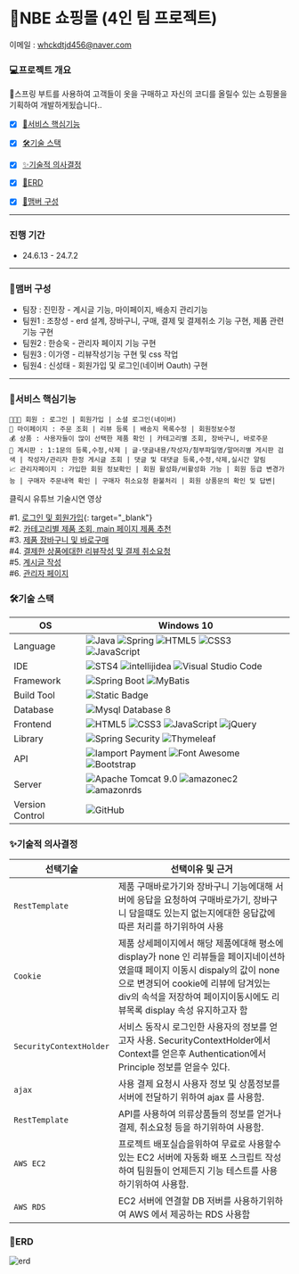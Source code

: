 # 🛒NBE 쇼핑몰 (4인 팀 프로젝트) 
이메일 : <whckdtjd456@naver.com>

### 💻프로젝트 개요
💬스프링 부트를 사용하여 고객들이 옷을 구매하고 자신의 코디를 올릴수 있는 쇼핑몰을 기획하여 개발하게됬습니다..
- [x] [🎯서비스 핵심기능](#서비스-핵심기능)
- [x] [🛠기술 스택](#기술-스택)
- [x] [✨기술적 의사결정](#기술적-의사결정)
- [x] [📖ERD](#erd)
- [x] [🧙맴버 구성](#멤버-구성)


<hr/>


### 진행 기간
* 24.6.13 - 24.7.2
<hr/>

### 🧙맴버 구성
 - 팀장  : 진민장 - 계시글 기능, 마이페이지, 배송지 관리기능
 - 팀원1 : 조창성 - erd 설계, 장바구니, 구매, 결제 및 결제취소 기능 구현, 제품 관련 기능 구현
 - 팀원2 : 한승욱 - 관리자 페이지 기능 구현
 - 팀원3 : 이가영 - 리뷰작성기능 구현 및 css 작업
 - 팀원4 : 신성태 - 회원가입 및 로그인(네이버 Oauth) 구현

 
<hr/>


### 🎯서비스 핵심기능
```
👨‍👨‍👧 회원 : 로그인 | 회원가입 | 소셜 로그인(네이버) 
🏡 마이페이지 : 주문 조회 | 리뷰 등록 | 배송지 목록수정 | 회원정보수정 
💰 상품 : 사용자들이 많이 선택한 제품 확인 | 카테고리별 조회, 장바구니, 바로주문
🚧 계시판 : 1:1문의 등록,수정,삭제 | 글·댓글내용/작성자/첨부파일명/말머리별 게시판 검색 | 작성자/관리자 한정 게시글 조회 | 댓글 및 대댓글 등록,수정,삭제,실시간 알림
📈 관리자페이지 : 가입한 회원 정보확인 | 회원 활성화/비활성화 가능 | 회원 등급 변경가능 | 구매자 주문내역 확인 | 구매자 취소요청 환불처리 | 회원 상품문의 확인 및 답변|
```
클릭시 유튜브 기술시연 영상   
   
 #1. [로그인 및 회원가입](https://youtu.be/vDreVqhy6dY){: target="_blank"}   
 #2. [카테고리별 제품 조회, main 페이지 제품 추천](https://youtu.be/ZsKDU0IyimI)   
 #3. [제품 장바구니 및 바로구매](https://youtu.be/KlHED1Shz_o)   
 #4. [결제한 상품에대한 리뷰작성 및 결제 취소요청](https://youtu.be/o4BEff3XJDE)   
 #5. [계시글 작성](https://youtu.be/c3nrzZ5vNZc)   
 #6. [관리자 페이지](https://youtu.be/fKTIbY95Gr8)   

### 🛠기술 스택
OS | Windows 10
--- | --- |
Language | ![Java](https://img.shields.io/badge/JAVA-000?style=for-the-badge&logo=java&logoColor=white) ![Spring](https://img.shields.io/badge/Spring-000?style=for-the-badge&logo=spring&logoColor=white) ![HTML5](https://img.shields.io/badge/html5-000?style=for-the-badge&logo=html5&logoColor=white) ![CSS3](https://img.shields.io/badge/css3-000?style=for-the-badge&logo=css3&logoColor=white) ![JavaScript](https://img.shields.io/badge/javascript-000?style=for-the-badge&logo=javascript&logoColor=white)
IDE | ![STS4](https://img.shields.io/badge/STS4-000?style=for-the-badge&logo=spring&logoColor=white) ![intellijidea](https://img.shields.io/badge/Intellij-000?style=for-the-badge&logo=intellijidea&logoColor=white) ![Visual Studio Code](https://img.shields.io/badge/Visual%20Studio%20Code-000?style=for-the-badge&logo=visualstudiocode&logoColor=white)
Framework | ![Spring Boot](https://img.shields.io/badge/Spring%20Boot-6DB33F?style=for-the-badge&logo=springboot&logoColor=white) ![MyBatis](https://img.shields.io/badge/Mybatis-d40000?style=for-the-badge)
Build Tool | ![Static Badge](https://img.shields.io/badge/Gradle-%2302303A?style=for-the-badge)
Database | ![Mysql Database 8](https://img.shields.io/badge/MySql-F80000?style=for-the-badge)
Frontend | ![HTML5](https://img.shields.io/badge/html5-E34F26?style=for-the-badge&logo=html5&logoColor=white) ![CSS3](https://img.shields.io/badge/css3-1572B6?style=for-the-badge&logo=css3&logoColor=white) ![JavaScript](https://img.shields.io/badge/javascript-F7DF1E?style=for-the-badge&logo=javascript&logoColor=black) ![jQuery](https://img.shields.io/badge/jQuery-0769AD?style=for-the-badge&logo=jquery&logoColor=white)
Library | ![Spring Security](https://img.shields.io/badge/spring%20security-6DB33F?style=for-the-badge&logo=springsecurity&logoColor=white) ![Thymeleaf](https://img.shields.io/badge/thymeleaf-005F0F?style=for-the-badge&logo=thymeleaf&logoColor=white)
API | ![Iamport Payment](https://img.shields.io/badge/Iamport%20Payment-c1272d?style=for-the-badge) ![Font Awesome](https://img.shields.io/badge/Font%20Awesome-528DD7?style=for-the-badge&logo=fontawesome&logoColor=white) ![Bootstrap](https://img.shields.io/badge/Bootstrap-7952B3?style=for-the-badge&logo=bootstrap&logoColor=white)
Server |![Apache Tomcat 9.0](https://img.shields.io/badge/Apache%20Tomcat%20-F8DC75?style=for-the-badge&logo=apachetomcat&logoColor=black) ![amazonec2](https://img.shields.io/badge/amazonec2-c1272d?style=for-the-badge&logo=amazonec2&logoColor=white) ![amazonrds](https://img.shields.io/badge/amazonRDS-c1272d?style=for-the-badge&logo=amazonrds&logoColor=white) 
Version Control | ![GitHub](https://img.shields.io/badge/GitHub-181717?style=for-the-badge&logo=GitHub&logoColor=white)

### ✨기술적 의사결정
선택기술 | 선택이유 및 근거
--- | --- |
`RestTemplate` | 제품 구매바로가기와 장바구니 기능에대해 서버에 응답을 요청하여 구매바로가기, 장바구니 담을떄도 있는지 없는지에대한 응답값에 따른 처리를 하기위하여 사용
`Cookie` | 제품 상세페이지에서 해당 제품에대해 평소에 display가 none 인 리뷰들을 페이지네이션하였을떄 페이지 이동시 dispaly의 값이 none으로 변경되어 cookie에 리뷰에 담겨있는 div의 속석을 저장하여 페이지이동시에도 리뷰목록 display 속성 유지하고자 함
`SecurityContextHolder` | 서비스 동작시 로그인한 사용자의 정보를 얻고자 사용. SecurityContextHolder에서 Context를 얻은후 Authentication에서 Principle 정보를 얻을수 있다.
`ajax` | 사용 결제 요청시 사용자 정보 및 상품정보를 서버에 전달하기 위하여 ajax 를 사용함.
`RestTemplate` | API를 사용하여 의류상품들의 정보를 얻거나 결제, 취소요청 등을 하기위하여 사용함.
`AWS EC2` | 프로젝트 배포실습을위하여 무료로 사용할수 있는 EC2 서버에 자동화 배포 스크립트 작성하여 팀원들이 언제든지 기능 테스트를 사용하기위하여 사용함.
`AWS RDS` | EC2 서버에 연결할 DB 저버를 사용하기위하여 AWS 에서 제공하는 RDS 사용함


### 📖ERD
![erd](https://github.com/user-attachments/assets/08fe6d79-9dac-4707-beb5-0231c65c132e)






